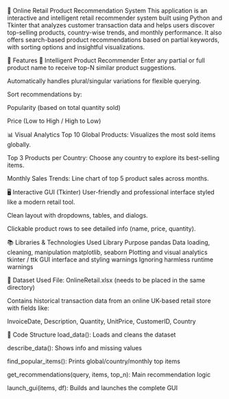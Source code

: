 🛒 Online Retail Product Recommendation System
This application is an interactive and intelligent retail recommender system built using Python and Tkinter that analyzes customer transaction data and helps users discover top-selling products, country-wise trends, and monthly performance. It also offers search-based product recommendations based on partial keywords, with sorting options and insightful visualizations.

📌 Features
🧠 Intelligent Product Recommender
Enter any partial or full product name to receive top-N similar product suggestions.

Automatically handles plural/singular variations for flexible querying.

Sort recommendations by:

Popularity (based on total quantity sold)

Price (Low to High / High to Low)

📊 Visual Analytics
Top 10 Global Products: Visualizes the most sold items globally.

Top 3 Products per Country: Choose any country to explore its best-selling items.

Monthly Sales Trends: Line chart of top 5 product sales across months.

🖥️ Interactive GUI (Tkinter)
User-friendly and professional interface styled like a modern retail tool.

Clean layout with dropdowns, tables, and dialogs.

Clickable product rows to see detailed info (name, price, quantity).

📚 Libraries & Technologies Used
Library	Purpose
pandas	Data loading, cleaning, manipulation
matplotlib, seaborn	Plotting and visual analytics
tkinter / ttk	GUI interface and styling
warnings	Ignoring harmless runtime warnings

📂 Dataset Used
File: OnlineRetail.xlsx (needs to be placed in the same directory)

Contains historical transaction data from an online UK-based retail store with fields like:

InvoiceDate, Description, Quantity, UnitPrice, CustomerID, Country

🧩 Code Structure
load_data(): Loads and cleans the dataset

describe_data(): Shows info and missing values

find_popular_items(): Prints global/country/monthly top items

get_recommendations(query, items, top_n): Main recommendation logic

launch_gui(items, df): Builds and launches the complete GUI

